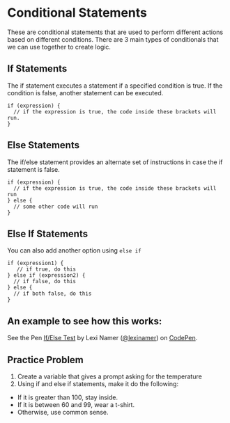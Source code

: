 # Conditional Statements
These are conditional statements that are used to perform different actions based on different conditions. There are 3 main types of conditionals that we can use together to create logic.

## If Statements
The if statement executes a statement if a specified condition is true. If the condition is false, another statement can be executed.

```
if (expression) {
  // if the expression is true, the code inside these brackets will run.
}
```

## Else Statements
The if/else statement provides an alternate set of instructions in case the if statement is false.

```
if (expression) {
  // if the expression is true, the code inside these brackets will run
} else {
  // some other code will run
}
```

## Else If Statements
You can also add another option using `else if`

```
if (expression1) {
   // if true, do this
} else if (expression2) {
  // if false, do this
} else {
  // if both false, do this
}
```

## An example to see how this works:
<p data-height="265" data-theme-id="0" data-slug-hash="RRYPxZ" data-default-tab="js" data-user="lexinamer" data-embed-version="2" data-pen-title="If/Else Test" class="codepen">See the Pen <a href="http://codepen.io/lexinamer/pen/RRYPxZ/">If/Else Test</a> by Lexi Namer (<a href="http://codepen.io/lexinamer">@lexinamer</a>) on <a href="http://codepen.io">CodePen</a>.</p>
<script async src="https://production-assets.codepen.io/assets/embed/ei.js"></script>

## Practice Problem
1. Create a variable that gives a prompt asking for the temperature
2. Using if and else if statements, make it do the following:
- If it is greater than 100, stay inside.
- If it is between 60 and 99, wear a t-shirt.
- Otherwise, use common sense.
